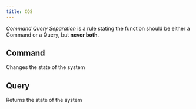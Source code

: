 ```yaml
---
title: CQS
---
```


_Command Query Separation_ is a rule stating the function should be either a Command or a Query, but **never both**.

## Command

Changes the state of the system

## Query

Returns the state of the system

